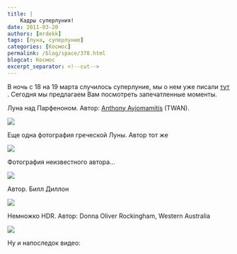```yaml
---
title: |
    Кадры суперлуния!
date: 2011-03-20
authors: [mrdekk]
tags: [луна, суперлуние]
categories: [Космос]
permalink: /blog/space/378.html
blogcat: Космос
excerpt_separator: <!--cut-->
---
```


В ночь с 18 на 19 марта случилось суперлуние, мы о нем уже писали [тут ](http://itw66.ru/blog/space/369.html). Сегодня мы предлагаем Вам посмотреть запечатленные моменты.


<!--cut-->


Луна над Парфеноном. Автор: [Anthony Ayiomamitis](http://www.perseus.gr/) (TWAN).

![](http://itw66.ru/uploads/images/00/00/01/2011/03/20/90e535.jpg)


Еще одна фотография греческой Луны. Автор тот же

![](http://itw66.ru/uploads/images/00/00/01/2011/03/20/edc947.jpg)


Фотография неизвестного автора...

![](http://itw66.ru/uploads/images/00/00/01/2011/03/20/59ae70.jpg)


Автор. Билл Диллон

![](http://itw66.ru/uploads/images/00/00/01/2011/03/20/f5ab87.png)


Немножко HDR. Автор: Donna Oliver Rockingham, Western Australia

![](http://itw66.ru/uploads/images/00/00/01/2011/03/20/bc15cc.jpg)


Ну и напоследок видео:
<object style="height: 390px; width: 640px"><param name="movie" value="http://www.youtube.com/v/LEH0WmCZTAo?version=3"><param name="allowFullScreen" value="true"><param name="allowScriptAccess" value="always"><embed src="http://www.youtube.com/v/LEH0WmCZTAo?version=3" type="application/x-shockwave-flash" allowfullscreen="true" allowScriptAccess="always" width="640" height="390"></object>
